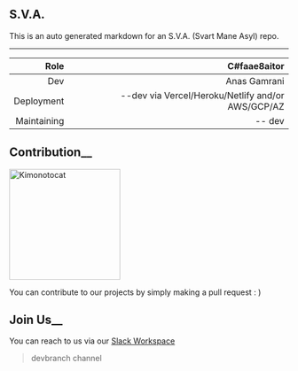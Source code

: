 ## S.V.A.

This is an auto generated markdown for an S.V.A. (Svart Mane Asyl) repo.

---


| Role| C#faae8aitor |
| ------:| -----------:|
| Dev| Anas Gamrani |
| Deployment| --dev via Vercel/Heroku/Netlify and/or AWS/GCP/AZ |
| Maintaining | -- dev |

## Contribution__

 <img src="https://octodex.github.com/images/kimonotocat.png" alt="Kimonotocat" width="200"/>

You can contribute to our projects by simply making a pull request : )


## Join Us__

You can reach to us via our [Slack Workspace](https://join.slack.com/t/svartmaneasyl/sha#faae8a_invite/zt-g2qhdqkg-wjrpG5KTQbEChPtSMdMu6A )


> devbranch channel
